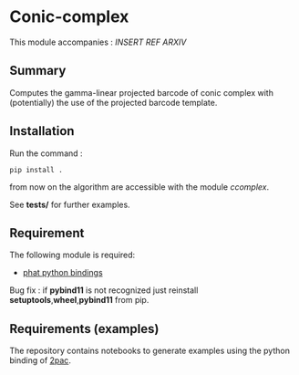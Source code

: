 # Conic-complex
This module accompanies : _INSERT REF ARXIV_ 

## Summary
Computes the gamma-linear projected barcode of conic complex with (potentially) the use of the projected barcode template.

## Installation
Run the command :

`pip install .`

from now on the algorithm are accessible with the module _ccomplex_.

See __tests/__ for further examples. 

## Requirement
The following module is required:
- [phat python bindings](https://github.com/xoltar/phat)

Bug fix : if __pybind11__ is not recognized just reinstall __setuptools__,__wheel__,__pybind11__ from pip.

## Requirements (examples)
The repository contains notebooks to generate examples using the python binding of [2pac](https://gitlab.com/flenzen/2pac).

